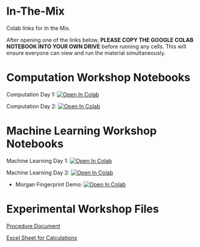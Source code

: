 # In-The-Mix
Colab links for In the Mix. 

After opening one of the links below, **PLEASE COPY THE GOOGLE COLAB NOTEBOOK INTO YOUR OWN DRIVE** before running any cells. 
This will ensure everyone can view and run the material simultaneously. 


# Computation Workshop Notebooks

Computation Day 1: [![Open In Colab](https://colab.research.google.com/assets/colab-badge.svg)](https://colab.research.google.com/drive/1lytqOK-NuBkR5NTbGYpFH-ZSS4ae1df6?usp=sharing)

Computation Day 2: [![Open In Colab](https://colab.research.google.com/assets/colab-badge.svg)](https://colab.research.google.com/drive/1DNximAVhEq8Np2AOB5OT0yzH69ro4NGw?usp=sharing)


# Machine Learning Workshop Notebooks

Machine Learning Day 1: [![Open In Colab](https://colab.research.google.com/assets/colab-badge.svg)](https://colab.research.google.com/drive/1tZTNNsVTxZWnbTLDKm1fykz59btATTez?usp=sharing)

Machine Learning Day 2: [![Open In Colab](https://colab.research.google.com/assets/colab-badge.svg)](https://colab.research.google.com/drive/1Kdp-7Vf-FeT0qyUNbbMZVqlbCb_VelYA?usp=sharing)
- Morgan Fingerprint Demo: [![Open In Colab](https://colab.research.google.com/assets/colab-badge.svg)](https://colab.research.google.com/drive/17TGog2rXjdjtMtSr1jhUPRzy7fHtcpWP?usp=sharing)

# Experimental Workshop Files

[Procedure Document](https://github.com/D3TaLES/In-The-Mix/blob/f6796c52241b7f1562dd0f39adac43b85af479d4/In-the-Mix-experimental-v1.docx)

[Excel Sheet for Calculations](https://github.com/D3TaLES/In-The-Mix/blob/f6796c52241b7f1562dd0f39adac43b85af479d4/In-the-Mix-experimental-Excel.xlsx)
